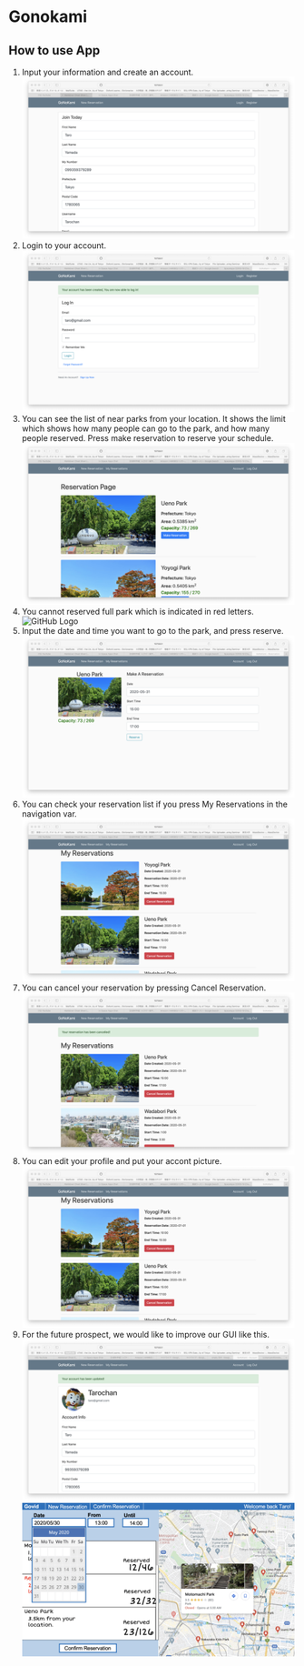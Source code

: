 # Gonokami
## How to use App
1. Input your information and create an account.
![GitHub Logo](/images/Pic_github/1_Create_account_2.png)
2. Login to your account.
![GitHub Logo](/images/Pic_github/2_login.png)
3. You can see the list of near parks from your location. It shows the limit which shows how many people can go to the park, and how many people reserved. Press make reservation to reserve your schedule.
![GitHub Logo](/images/Pic_github/3_Parks.png)
4. You cannot reserved full park which is indicated in red letters.
![GitHub Logo](/images/Pic_github/4_Parks_2.png)
5. Input the date and time you want to go to the park, and press reserve.
![GitHub Logo](/images/Pic_github/5_Make_reservation.png)
6. You can check your reservation list if you press My Reservations in the navigation var.
![GitHub Logo](/images/Pic_github/6_Check_reservation.png)
7. You can cancel your reservation by pressing Cancel Reservation.
![GitHub Logo](/images/Pic_github/7_Cancel_reservation.png)
8. You can edit your profile and put your accont picture.
![GitHub Logo](/images/Pic_github/6_Check_reservation.png)
9. For the future prospect, we would like to improve our GUI like this.
![GitHub Logo](/images/Pic_github/8.png)
![GitHub Logo](/images/Pic_github/9.png)
